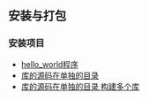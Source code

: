 ## 安装与打包 

### 安装项目

- [hello_world程序](installing_your_project/recipe-01)
- [库的源码在单独的目录](installing_your_project/recipe-02)
- [库的源码在单独的目录 构建多个库](installing_your_project/recipe-03)


